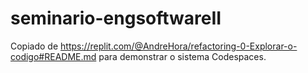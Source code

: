 # seminario-engsoftwareII

Copiado de https://replit.com/@AndreHora/refactoring-0-Explorar-o-codigo#README.md para demonstrar o sistema Codespaces.